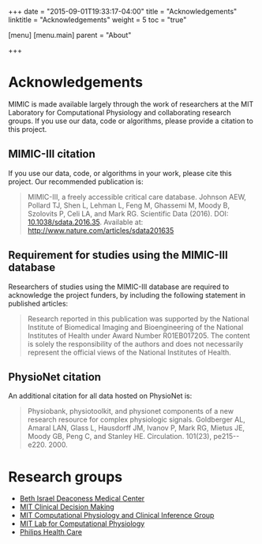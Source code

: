 +++
date = "2015-09-01T19:33:17-04:00"
title = "Acknowledgements"
linktitle = "Acknowledgements"
weight = 5
toc = "true"

[menu]
  [menu.main]
    parent = "About"

+++

# Acknowledgements

MIMIC is made available largely through the work of researchers at the MIT Laboratory for Computational Physiology and collaborating research groups. If you use our data, code or algorithms, please provide a citation to this project.

## MIMIC-III citation

If you use our data, code, or algorithms in your work, please cite this project. Our recommended publication is:

>  MIMIC-III, a freely accessible critical care database. Johnson AEW, Pollard TJ, Shen L, Lehman L, Feng M, Ghassemi M, Moody B, Szolovits P, Celi LA, and Mark RG. Scientific Data (2016). DOI: <a href="http://dx.doi.org/10.1038/sdata.2016.35">10.1038/sdata.2016.35</a>. Available at: <a href="http://www.nature.com/articles/sdata201635">http://www.nature.com/articles/sdata201635</a>

## Requirement for studies using the MIMIC-III database  

Researchers of studies using the MIMIC-III database are required to acknowledge the project funders, by including the following statement in published articles: 

> Research reported in this publication was supported by the National Institute of Biomedical Imaging and Bioengineering of the National Institutes of Health under Award Number R01EB017205. The content is solely the responsibility of the authors and does not necessarily represent the official views of the National Institutes of Health.

## PhysioNet citation

An additional citation for all data hosted on PhysioNet is:

>  Physiobank, physiotoolkit, and physionet components of a new research resource for complex physiologic signals. Goldberger AL, Amaral LAN, Glass L,  Hausdorff JM, Ivanov P, Mark RG, Mietus JE, Moody GB, Peng C, and Stanley HE. Circulation. 101(23), pe215--e220. 2000.

# Research groups

- [Beth Israel Deaconess Medical Center](http://www.bidmc.org/)
- [MIT Clinical Decision Making](http://groups.csail.mit.edu/medg/)
- [MIT Computational Physiology and Clinical Inference Group](http://www.rle.mit.edu/cpci/)
- [MIT Lab for Computational Physiology](http://lcp.mit.edu/)
- [Philips Health Care](http://www.healthcare.philips.com/main/index.wpd)

<!-- Add details of funders here -->
